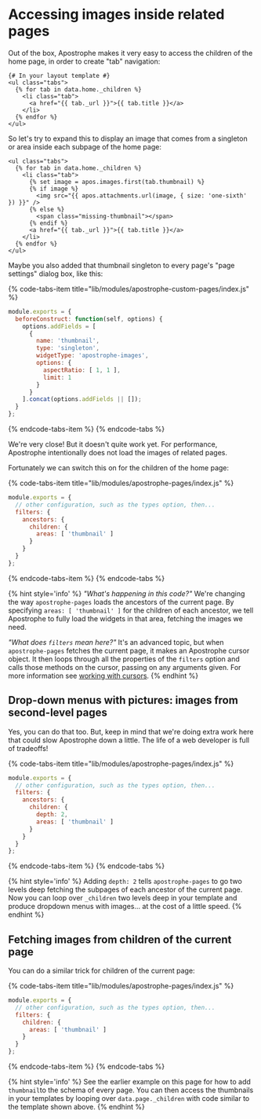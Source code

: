 # Accessing images inside related pages

Out of the box, Apostrophe makes it very easy to access the children of the home page, in order to create "tab" navigation:

```markup
{# In your layout template #}
<ul class="tabs">
  {% for tab in data.home._children %}
    <li class="tab">
      <a href="{{ tab._url }}">{{ tab.title }}</a>
    </li>
  {% endfor %}
</ul>
```

So let's try to expand this to display an image that comes from a singleton or area inside each subpage of the home page:

```markup
<ul class="tabs">
  {% for tab in data.home._children %}
    <li class="tab">
      {% set image = apos.images.first(tab.thumbnail) %}
      {% if image %}
        <img src="{{ apos.attachments.url(image, { size: 'one-sixth' }) }}" />
      {% else %}
        <span class="missing-thumbnail"></span>
      {% endif %}
      <a href="{{ tab._url }}">{{ tab.title }}</a>
    </li>
  {% endfor %}
</ul>
```

Maybe you also added that thumbnail singleton to every page's "page settings" dialog box, like this:


{% code-tabs-item title="lib/modules/apostrophe-custom-pages/index.js" %}
```javascript
module.exports = {
  beforeConstruct: function(self, options) {
    options.addFields = [
      {
        name: 'thumbnail',
        type: 'singleton',
        widgetType: 'apostrophe-images',
        options: {
          aspectRatio: [ 1, 1 ],
          limit: 1
        }
      }
    ].concat(options.addFields || []);
  }
};
```
{% endcode-tabs-item %}
{% endcode-tabs %}

We're very close! But it doesn't quite work yet. For performance, Apostrophe intentionally does not load the images of related pages.

Fortunately we can switch this on for the children of the home page:


{% code-tabs-item title="lib/modules/apostrophe-pages/index.js" %}
```javascript
module.exports = {
  // other configuration, such as the types option, then...
  filters: {
    ancestors: {
      children: {
        areas: [ 'thumbnail' ]
      }
    }
  }
};
```
{% endcode-tabs-item %}
{% endcode-tabs %}

{% hint style='info' %}
*"What's happening in this code?"* We're changing the way `apostrophe-pages` loads the ancestors of the current page. By specifying `areas: [ 'thumbnail' ]` for the children of each ancestor, we tell Apostrophe to fully load the widgets in that area, fetching the images we need.

*"What does `filters` mean here?"* It's an advanced topic, but when `apostrophe-pages` fetches the current page, it makes an Apostrophe cursor object. It then loops through all the properties of the `filters` option and calls those methods on the cursor, passing on any arguments given. For more information see [working with cursors](/tutorials/advanced-development/database/cursors.md).
{% endhint %}

## Drop-down menus with pictures: images from second-level pages

Yes, you can do that too. But, keep in mind that we're doing extra work here that could slow Apostrophe down a little. The life of a web developer is full of tradeoffs!


{% code-tabs-item title="lib/modules/apostrophe-pages/index.js" %}
```javascript
module.exports = {
  // other configuration, such as the types option, then...
  filters: {
    ancestors: {
      children: {
        depth: 2,
        areas: [ 'thumbnail' ]
      }
    }
  }
};
```
{% endcode-tabs-item %}
{% endcode-tabs %}


{% hint style='info' %}
Adding `depth: 2` tells `apostrophe-pages` to go two levels deep fetching the subpages of each ancestor of the current page. Now you can loop over `_children` two levels deep in your template and produce dropdown menus with images... at the cost of a little speed.
{% endhint %}


## Fetching images from children of the current page

You can do a similar trick for children of the current page:


{% code-tabs-item title="lib/modules/apostrophe-pages/index.js" %}
```javascript
module.exports = {
  // other configuration, such as the types option, then...
  filters: {
    children: {
      areas: [ 'thumbnail' ]
    }
  }
};
```
{% endcode-tabs-item %}
{% endcode-tabs %}

{% hint style='info' %}
See the earlier example on this page for how to add `thumbnail`to the schema of every page. You can then access the thumbnails in your templates by looping over `data.page._children` with code similar to the template shown above.
{% endhint %}


